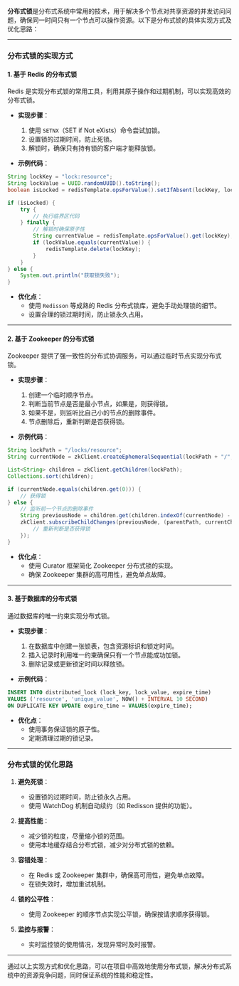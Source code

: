 **分布式锁**是分布式系统中常用的技术，用于解决多个节点对共享资源的并发访问问题，确保同一时间只有一个节点可以操作资源。以下是分布式锁的具体实现方式及优化思路：

---

### 分布式锁的实现方式

#### 1. **基于 Redis 的分布式锁**
Redis 是实现分布式锁的常用工具，利用其原子操作和过期机制，可以实现高效的分布式锁。

- **实现步骤**：
  1. 使用 `SETNX`（SET if Not eXists）命令尝试加锁。
  2. 设置锁的过期时间，防止死锁。
  3. 解锁时，确保只有持有锁的客户端才能释放锁。

- **示例代码**：
```java
String lockKey = "lock:resource";
String lockValue = UUID.randomUUID().toString();
boolean isLocked = redisTemplate.opsForValue().setIfAbsent(lockKey, lockValue, 10, TimeUnit.SECONDS);

if (isLocked) {
    try {
        // 执行临界区代码
    } finally {
        // 解锁时确保原子性
        String currentValue = redisTemplate.opsForValue().get(lockKey);
        if (lockValue.equals(currentValue)) {
            redisTemplate.delete(lockKey);
        }
    }
} else {
    System.out.println("获取锁失败");
}
```

- **优化点**：
  - 使用 `Redisson` 等成熟的 Redis 分布式锁库，避免手动处理锁的细节。
  - 设置合理的锁过期时间，防止锁永久占用。

---

#### 2. **基于 Zookeeper 的分布式锁**
Zookeeper 提供了强一致性的分布式协调服务，可以通过临时节点实现分布式锁。

- **实现步骤**：
  1. 创建一个临时顺序节点。
  2. 判断当前节点是否是最小节点，如果是，则获得锁。
  3. 如果不是，则监听比自己小的节点的删除事件。
  4. 节点删除后，重新判断是否获得锁。

- **示例代码**：
```java
String lockPath = "/locks/resource";
String currentNode = zkClient.createEphemeralSequential(lockPath + "/", null);

List<String> children = zkClient.getChildren(lockPath);
Collections.sort(children);

if (currentNode.equals(children.get(0))) {
    // 获得锁
} else {
    // 监听前一个节点的删除事件
    String previousNode = children.get(children.indexOf(currentNode) - 1);
    zkClient.subscribeChildChanges(previousNode, (parentPath, currentChildren) -> {
        // 重新判断是否获得锁
    });
}
```

- **优化点**：
  - 使用 Curator 框架简化 Zookeeper 分布式锁的实现。
  - 确保 Zookeeper 集群的高可用性，避免单点故障。

---

#### 3. **基于数据库的分布式锁**
通过数据库的唯一约束实现分布式锁。

- **实现步骤**：
  1. 在数据库中创建一张锁表，包含资源标识和锁定时间。
  2. 插入记录时利用唯一约束确保只有一个节点能成功加锁。
  3. 删除记录或更新锁定时间以释放锁。

- **示例代码**：
```sql
INSERT INTO distributed_lock (lock_key, lock_value, expire_time)
VALUES ('resource', 'unique_value', NOW() + INTERVAL 10 SECOND)
ON DUPLICATE KEY UPDATE expire_time = VALUES(expire_time);
```

- **优化点**：
  - 使用事务保证锁的原子性。
  - 定期清理过期的锁记录。

---

### 分布式锁的优化思路

1. **避免死锁**：
   - 设置锁的过期时间，防止锁永久占用。
   - 使用 WatchDog 机制自动续约（如 Redisson 提供的功能）。

2. **提高性能**：
   - 减少锁的粒度，尽量缩小锁的范围。
   - 使用本地缓存结合分布式锁，减少对分布式锁的依赖。

3. **容错处理**：
   - 在 Redis 或 Zookeeper 集群中，确保高可用性，避免单点故障。
   - 在锁失效时，增加重试机制。

4. **锁的公平性**：
   - 使用 Zookeeper 的顺序节点实现公平锁，确保按请求顺序获得锁。

5. **监控与报警**：
   - 实时监控锁的使用情况，发现异常时及时报警。

---

通过以上实现方式和优化思路，可以在项目中高效地使用分布式锁，解决分布式系统中的资源竞争问题，同时保证系统的性能和稳定性。
